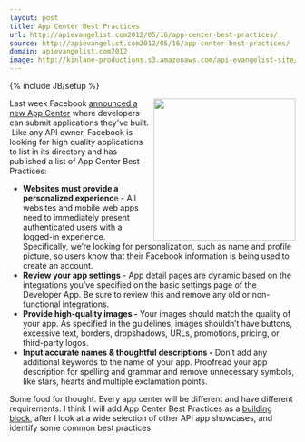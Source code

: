 ```yaml
---
layout: post
title: App Center Best Practices
url: http://apievangelist.com2012/05/16/app-center-best-practices/
source: http://apievangelist.com2012/05/16/app-center-best-practices/
domain: apievangelist.com2012
image: http://kinlane-productions.s3.amazonaws.com/api-evangelist-site/blog/facebook-app-center.png
---
```

{% include JB/setup %}<p>
     <img src="http://kinlane-productions.s3.amazonaws.com/api-evangelist/facebook/facebook-app-center.png"  width="250" align="right" />
</p>
<p>
     Last week Facebook <a title="announced a new App Center" href="https://developers.facebook.com/blog/post/2012/05/09/introducing-the-app-center/">announced a new App Center</a> where developers can submit applications they've built.  Like any API owner, Facebook is looking for high quality applications to list in its directory and has published a list of App Center Best Practices:
</p>
<ul>
     <li>
          <strong>Websites must provide a personalized experienc</strong>e - All websites and mobile web apps need to immediately present authenticated users with a logged-in experience. Specifically, we’re looking for personalization, such as name and profile picture, so users know that their Facebook information is being used to create an account.
     </li>
     <li>
          <strong>Review your app settings</strong> - App detail pages are dynamic based on the integrations you’ve specified on the basic settings page of the Developer App. Be sure to review this and remove any old or non-functional integrations.
     </li>
     <li>
          <strong>Provide high-quality images -</strong> Your images should match the quality of your app. As specified in the guidelines, images shouldn’t have buttons, excessive text, borders, dropshadows, URLs, promotions, pricing, or third-party logos.
     </li>
     <li>
          <strong>Input accurate names &amp; thoughtful descriptions -</strong> Don’t add any additional keywords to the name of your app. Proofread your app description for spelling and grammar and remove unnecessary symbols, like stars, hearts and multiple exclamation points.
     </li>
</ul>
<p>
     Some food for thought. Every app center will be different and have different requirements. I think I will add App Center Best Practices as a <a title="building block" href="http://www.apievangelist.com/buildingblocks/">building block</a>, after I look at a wide selection of other API app showcases, and identify some common best practices.
</p>
